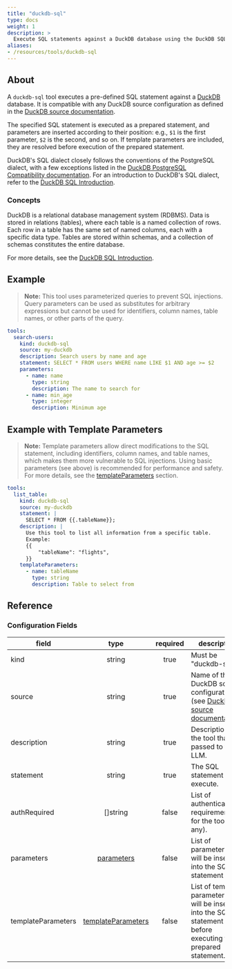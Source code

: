 ```yaml
---
title: "duckdb-sql"
type: docs
weight: 1
description: >
  Execute SQL statements against a DuckDB database using the DuckDB SQL tools configuration.
aliases:
- /resources/tools/duckdb-sql
---
```


## About

A `duckdb-sql` tool executes a pre-defined SQL statement against a [DuckDB](https://duckdb.org/) database. It is compatible with any DuckDB source configuration as defined in the [DuckDB source documentation](../../sources/duckdb.md).

The specified SQL statement is executed as a prepared statement, and parameters are inserted according to their position: e.g., `$1` is the first parameter, `$2` is the second, and so on. If template parameters are included, they are resolved before execution of the prepared statement. 

DuckDB's SQL dialect closely follows the conventions of the PostgreSQL dialect, with a few exceptions listed in the [DuckDB PostgreSQL Compatibility documentation](https://duckdb.org/docs/stable/sql/dialect/postgresql_compatibility.html). For an introduction to DuckDB's SQL dialect, refer to the [DuckDB SQL Introduction](https://duckdb.org/docs/stable/sql/introduction).

### Concepts

DuckDB is a relational database management system (RDBMS). Data is stored in relations (tables), where each table is a named collection of rows. Each row in a table has the same set of named columns, each with a specific data type. Tables are stored within schemas, and a collection of schemas constitutes the entire database.

For more details, see the [DuckDB SQL Introduction](https://duckdb.org/docs/stable/sql/introduction).

## Example

> **Note:** This tool uses parameterized queries to prevent SQL injections. Query parameters can be used as substitutes for arbitrary expressions but cannot be used for identifiers, column names, table names, or other parts of the query.

```yaml
tools:
  search-users:
    kind: duckdb-sql
    source: my-duckdb
    description: Search users by name and age
    statement: SELECT * FROM users WHERE name LIKE $1 AND age >= $2
    parameters:
      - name: name
        type: string
        description: The name to search for
      - name: min_age
        type: integer
        description: Minimum age
```

## Example with Template Parameters

> **Note:** Template parameters allow direct modifications to the SQL statement, including identifiers, column names, and table names, which makes them more vulnerable to SQL injections. Using basic parameters (see above) is recommended for performance and safety. For more details, see the [templateParameters](#template-parameters) section.

```yaml
tools:
  list_table:
    kind: duckdb-sql
    source: my-duckdb
    statement: |
      SELECT * FROM {{.tableName}};
    description: |
      Use this tool to list all information from a specific table.
      Example:
      {{
          "tableName": "flights",
      }}
    templateParameters:
      - name: tableName
        type: string
        description: Table to select from
```

## Reference

### Configuration Fields

| **field**          | **type**                        | **required** | **description**                                                                                                                            |
|--------------------|:-------------------------------:|:------------:|--------------------------------------------------------------------------------------------------------------------------------------------|
| kind               | string                         |     true     | Must be "duckdb-sql".                                                                                                                      |
| source             | string                         |     true     | Name of the DuckDB source configuration (see [DuckDB source documentation](../../sources/duckdb.md)).                                         |
| description        | string                         |     true     | Description of the tool that is passed to the LLM.                                                                                         |
| statement          | string                         |     true     | The SQL statement to execute.                                                                                                              |
| authRequired       | []string                       |    false     | List of authentication requirements for the tool (if any).                                                                                 |
| parameters         | [parameters](../#specifying-parameters)       |    false     | List of parameters that will be inserted into the SQL statement                      |
| templateParameters | [templateParameters](#template-parameters) |    false     | List of template parameters that will be inserted into the SQL statement before executing the prepared statement.                           |
